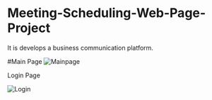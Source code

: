 # Meeting-Scheduling-Web-Page-Project
It is develops a business communication platform. 

#Main Page
![Mainpage](https://github.com/jadhavvidya123/Meeting-Scheduling-Web-Page-Project/assets/143248265/c0c84ea4-c2c9-4b01-bce4-108e6ceabf82)

Login Page

![Login](https://github.com/jadhavvidya123/Meeting-Scheduling-Web-Page-Project/assets/143248265/046b015a-32e9-439b-8644-c7266723b899)
